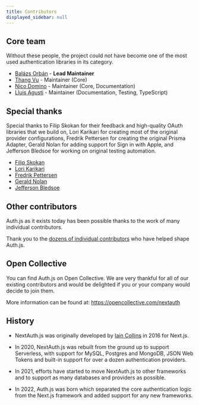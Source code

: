 ```yaml
---
title: Contributors
displayed_sidebar: null
---
```


## Core team

Without these people, the project could not have become one of the most used authentication libraries in its category.

- [Balázs Orbán](https://github.com/balazsorban44) - **Lead Maintainer**
- [Thang Vu](https://github.com/ThangHuuVu) - Maintainer (Core)
- [Nico Domino](https://github.com/ndom91) - Maintainer (Core, Documentation)
- [Lluis Agusti](https://github.com/lluia) - Maintainer (Documentation, Testing, TypeScript)

## Special thanks

Special thanks to Filip Skokan for their feedback and high-quality OAuth libraries that we build on, Lori Karikari for creating most of the original provider configurations, Fredrik Pettersen for creating the original Prisma Adapter, Gerald Nolan for adding support for Sign in with Apple, and Jefferson Bledsoe for working on original testing automation.

- [Filip Skokan](https://github.com/panva)
- [Lori Karikari](https://github.com/LoriKarikari)
- [Fredrik Pettersen](https://github.com/Fumler)
- [Gerald Nolan](https://github.com/geraldnolan)
- [Jefferson Bledsoe](https://github.com/JeffersonBledsoe)

## Other contributors

Auth.js as it exists today has been possible thanks to the work of many individual contributors.

Thank you to the [dozens of individual contributors](https://github.com/nextauthjs/next-auth/graphs/contributors) who have helped shape Auth.js.

## Open Collective

You can find Auth.js on Open Collective. We are very thankful for all of our existing contributors and would be delighted if you or your company would decide to join them.

More information can be found at: https://opencollective.com/nextauth

## History

- NextAuth.js was originally developed by <a href="https://github.com/iaincollins">Iain Collins</a> in 2016 for Next.js.

- In 2020, NextAuth.js was rebuilt from the ground up to support Serverless, with support for MySQL, Postgres and MongoDB, JSON Web Tokens and built-in support for over a dozen authentication providers.

- In 2021, efforts have started to move NextAuth.js to other frameworks and to support as many databases and providers as possible.

- In 2022, Auth.js was born which separated the core authentication logic from the Next.js framework and added support for any new frameworks.
